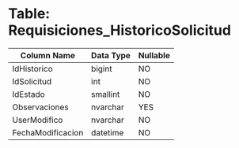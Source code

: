 # Table: Requisiciones_HistoricoSolicitud

| Column Name | Data Type | Nullable |
|-------------|-----------|----------|
| IdHistorico | bigint | NO |
| IdSolicitud | int | NO |
| IdEstado | smallint | NO |
| Observaciones | nvarchar | YES |
| UserModifico | nvarchar | NO |
| FechaModificacion | datetime | NO |
